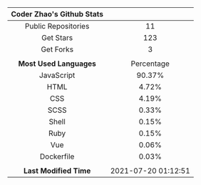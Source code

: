 | **Coder Zhao's Github Stats** | |
|:-:|:-:|
| Public Repositories | 11 |
| Get Stars | 123 |
| Get Forks | 3 |
| | |
| **Most Used Languages** | Percentage |
| JavaScript | 90.37% |
| HTML | 4.72% |
| CSS | 4.19% |
| SCSS | 0.33% |
| Shell | 0.15% |
| Ruby | 0.15% |
| Vue | 0.06% |
| Dockerfile | 0.03% |
| | |
| **Last Modified Time** | 2021-07-20 01:12:51 |